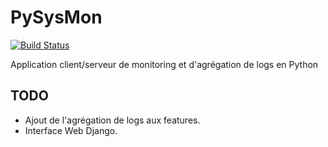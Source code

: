 # PySysMon

[![Build Status](https://travis-ci.org/alexandrebouthinon/PySysMon.svg?branch=master)](https://travis-ci.org/alexandrebouthinon/PySysMon)

Application client/serveur de monitoring et d'agrégation de logs en Python


## TODO

* Ajout de l'agrégation de logs aux features. 
* Interface Web Django.
